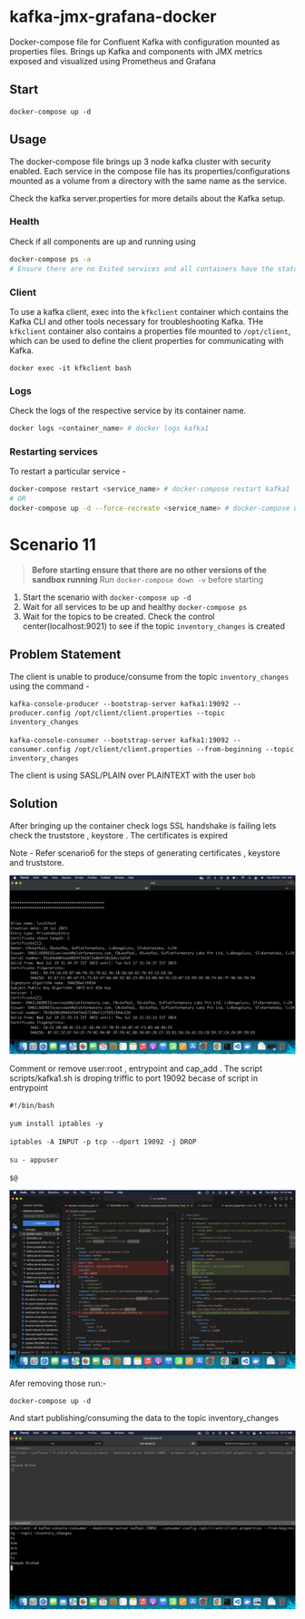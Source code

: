 # kafka-jmx-grafana-docker

Docker-compose file for Confluent Kafka with configuration mounted as properties files. Brings up Kafka and components with JMX metrics exposed and visualized using Prometheus and Grafana

## Start

```
docker-compose up -d
```

## Usage

The docker-compose file brings up 3 node kafka cluster with security enabled. Each service in the compose file has its properties/configurations mounted as a volume from a directory with the same name as the service.

Check the kafka server.properties for more details about the Kafka setup.

### Health

Check if all components are up and running using

```bash
docker-compose ps -a
# Ensure there are no Exited services and all containers have the status `Up`
```


### Client

To use a kafka client, exec into the `kfkclient` container which contains the Kafka CLI and other tools necessary for troubleshooting Kafka. THe `kfkclient` container also contains a properties file mounted to `/opt/client`, which can be used to define the client properties for communicating with Kafka.

```
docker exec -it kfkclient bash
```

### Logs

Check the logs of the respective service by its container name.

```bash
docker logs <container_name> # docker logs kafka1
```

### Restarting services

To restart a particular service - 

```bash
docker-compose restart <service_name> # docker-compose restart kafka1
# OR
docker-compose up -d --force-recreate <service_name> # docker-compose up -d --force-recreate kafka1
```

# Scenario 11

> **Before starting ensure that there are no other versions of the sandbox running**
> Run `docker-compose down -v` before starting

1. Start the scenario with `docker-compose up -d`
2. Wait for all services to be up and healthy `docker-compose ps`
3. Wait for the topics to be created. Check the control center(localhost:9021) to see if the topic `inventory_changes` is created

## Problem Statement

The client is unable to produce/consume from the topic `inventory_changes` using the command - 

```
kafka-console-producer --bootstrap-server kafka1:19092 --producer.config /opt/client/client.properties --topic inventory_changes

kafka-console-consumer --bootstrap-server kafka1:19092 --consumer.config /opt/client/client.properties --from-beginning --topic inventory_changes
```

The client is using SASL/PLAIN over PLAINTEXT with the user `bob`


## Solution
After bringing up the container check logs SSL handshake is failing lets check the truststore , keystore . The certificates is expired

Note - Refer scenario6 for the steps of generating certificates , keystore and truststore.

![alt text](<./assets/Screenshot 2024-10-29 at 4.01.27 AM.png>)

Comment or remove user:root , entrypoint and cap_add . The script scripts/kafka1.sh is droping triffic to port 19092 becase of script in entrypoint

```
#!/bin/bash

yum install iptables -y

iptables -A INPUT -p tcp --dport 19092 -j DROP

su - appuser

$@
```
![alt text](<./assets/Screenshot 2024-10-29 at 10.10.56 AM.png>)

Afer removing those run:-

```
docker-compose up -d
```

And start publishing/consuming the data to the topic inventory_changes

![alt text](<Screenshot 2024-10-29 at 10.17.11 AM.png>)